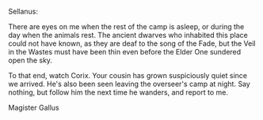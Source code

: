 Sellanus:

There are eyes on me when the rest of the camp is asleep, or during the day when the animals rest. The ancient dwarves who inhabited this place could not have known, as they are deaf to the song of the Fade, but the Veil in the Wastes must have been thin even before the Elder One sundered open the sky.

To that end, watch Corix. Your cousin has grown suspiciously quiet since we arrived. He's also been seen leaving the overseer's camp at night. Say nothing, but follow him the next time he wanders, and report to me.

Magister Gallus
